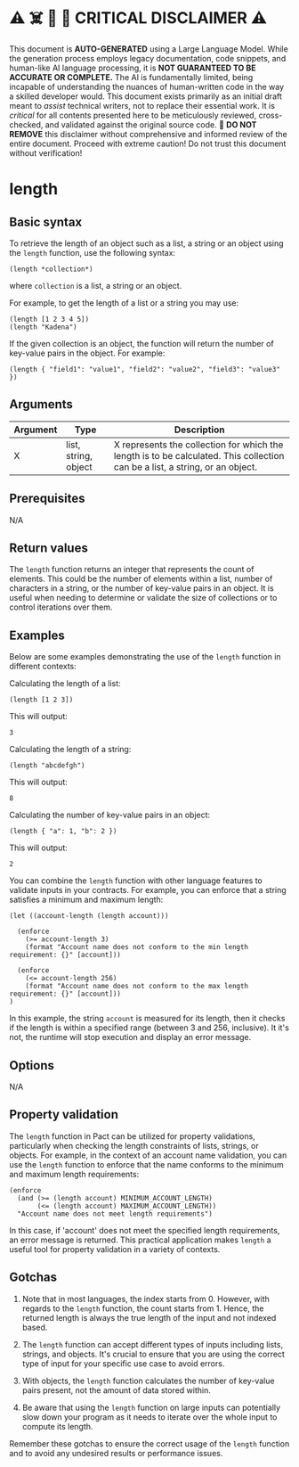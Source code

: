 
# ⚠️ ☠️ 🔮 🤖 CRITICAL DISCLAIMER ⚠️

 
This document is **AUTO-GENERATED** using a Large Language Model. While the generation process employs legacy documentation, code snippets, and human-like AI language processing, it is **NOT GUARANTEED TO BE ACCURATE OR COMPLETE.** The AI is fundamentally limited, being incapable of understanding the nuances of human-written code in the way a skilled developer would. This document exists primarily as an initial draft meant to *assist* technical writers, not to replace their essential work. It is *critical* for all contents presented here to be meticulously reviewed, cross-checked, and validated against the original source code. 🚫 **DO NOT REMOVE** this disclaimer without comprehensive and informed review of the entire document. Proceed with extreme caution! Do not trust this document without verification!

# length

## Basic syntax

To retrieve the length of an object such as a list, a string or an object using the `length` function, use the following syntax:
```pact
(length *collection*)
```
where `collection` is a list, a string or an object. 

For example, to get the length of a list or a string you may use:

```pact
(length [1 2 3 4 5])
(length "Kadena")
```

If the given collection is an object, the function will return the number of key-value pairs in the object. For example:

```pact
(length { "field1": "value1", "field2": "value2", "field3": "value3" })
```

## Arguments

| Argument | Type | Description |
| --- | --- | --- |
| X | list, string, object | X represents the collection for which the length is to be calculated. This collection can be a list, a string, or an object. |

## Prerequisites

N/A

## Return values

The `length` function returns an integer that represents the count of elements. This could be the number of elements within a list, number of characters in a string, or the number of key-value pairs in an object. It is useful when needing to determine or validate the size of collections or to control iterations over them.

## Examples

Below are some examples demonstrating the use of the `length` function in different contexts:

Calculating the length of a list:
```pact
(length [1 2 3])
```
This will output:
```pact
3
```

Calculating the length of a string:
```pact
(length "abcdefgh")
```
This will output:
```pact
8
```

Calculating the number of key-value pairs in an object:
```pact
(length { "a": 1, "b": 2 })
```
This will output:
```pact
2
```

You can combine the `length` function with other language features to validate inputs in your contracts. For example, you can enforce that a string satisfies a minimum and maximum length:
```pact
(let ((account-length (length account)))

  (enforce
    (>= account-length 3)
    (format "Account name does not conform to the min length requirement: {}" [account]))
    
  (enforce
    (<= account-length 256)
    (format "Account name does not conform to the max length requirement: {}" [account]))
)
```

In this example, the string `account` is measured for its length, then it checks if the length is within a specified range (between 3 and 256, inclusive). It it's not, the runtime will stop execution and display an error message.

## Options

N/A

## Property validation

The `length` function in Pact can be utilized for property validations, particularly when checking the length constraints of lists, strings, or objects. For example, in the context of an account name validation, you can use the `length` function to enforce that the name conforms to the minimum and maximum length requirements:

```pact
(enforce
  (and (>= (length account) MINIMUM_ACCOUNT_LENGTH)
       (<= (length account) MAXIMUM_ACCOUNT_LENGTH))
  "Account name does not meet length requirements")
```

In this case, if 'account' does not meet the specified length requirements, an error message is returned. This practical application makes `length` a useful tool for property validation in a variety of contexts.

## Gotchas

1. Note that in most languages, the index starts from 0. However, with regards to the `length` function, the count starts from 1. Hence, the returned length is always the true length of the input and not indexed based.

2. The `length` function can accept different types of inputs including lists, strings, and objects. It's crucial to ensure that you are using the correct type of input for your specific use case to avoid errors. 

3. With objects, the `length` function calculates the number of key-value pairs present, not the amount of data stored within.

4. Be aware that using the `length` function on large inputs can potentially slow down your program as it needs to iterate over the whole input to compute its length. 

Remember these gotchas to ensure the correct usage of the `length` function and to avoid any undesired results or performance issues.

